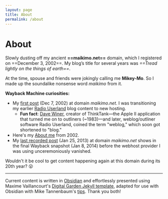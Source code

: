 ```yaml
---
layout: page
title: About
permalink: /about
---
```

# About 

Slowly dusting off my ancient **==maikimo.net==** domain, which I registered on ==December 3, 2002==. My blog’s title for several years was _==Tread lightly on the things of earth==_.

At the time, spouse and friends were jokingly calling me **Mikey-Mo**. So I made up the soundalike nonsense word _maikimo_ from it. 

**Wayback Machine curiosities:**
- My [first post](http://web.archive.org/web/20021208143445/http://maikimo.net/radio/) (Dec 7, 2002) at domain _maikimo.net_. I was transitioning my earlier [Radio Userland](https://en.wikipedia.org/wiki/Radio_UserLand) blog content to new hosting. 
	- **Fun fact**: [Dave Winer](https://www.encyclopedia.com/economics/encyclopedias-almanacs-transcripts-and-maps/winer-david), creator of ThinkTank—the Apple II application that turned me on to outliners (~1983)—and later, weblog/outliner software Radio Userland, coined the term "weblog," which soon got shortened to "blog."
- Here's my [About me](http://web.archive.org/web/20030503235522/http://maikimo.net/radio/misc/aboutMe.html) from 2002.
- My [last recorded post](http://web.archive.org/web/20140108015806/http://maikimo.net/) (Jan 25, 2013) at domain _maikimo.net_ shows in the final Wayback snapshot (Jan 8, 2014) before the webhost provider I was using unceremoniously vanished.

Wouldn't it be cool to get content happening again at this domain during its 20th year? 😮

---

Current content is written in [Obsidian](https://obsidian.md/) and effortlessly presented using Maxime Vaillancourt's [Digital Garden Jekyll template](https://maximevaillancourt.com/blog/setting-up-your-own-digital-garden-with-jekyll), adapted for use with Obsidian with Mike Tannenbaum's [tips](https://refinedmind.co/obsidian-jekyll-workflow). Thank you both!